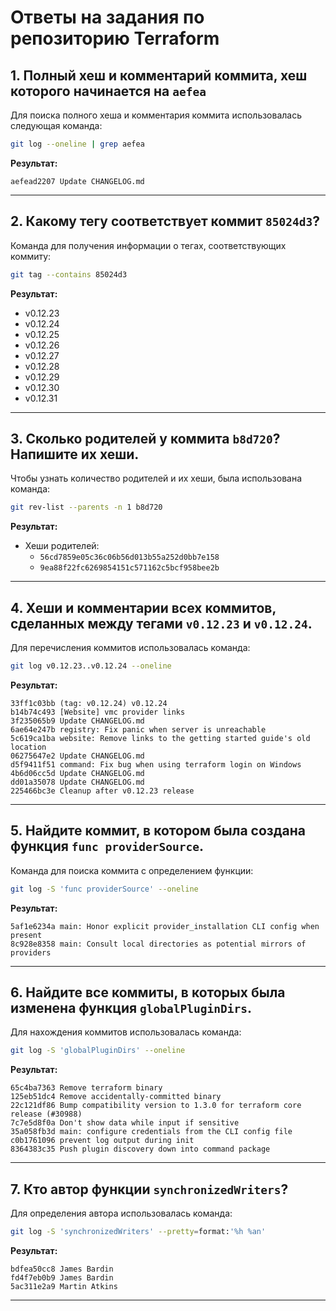 
# Ответы на задания по репозиторию Terraform

## 1. Полный хеш и комментарий коммита, хеш которого начинается на `aefea`

Для поиска полного хеша и комментария коммита использовалась следующая команда:

```bash
git log --oneline | grep aefea
```

**Результат:**
```
aefead2207 Update CHANGELOG.md
```

---

## 2. Какому тегу соответствует коммит `85024d3`?

Команда для получения информации о тегах, соответствующих коммиту:

```bash
git tag --contains 85024d3
```

**Результат:**
- v0.12.23
- v0.12.24
- v0.12.25
- v0.12.26
- v0.12.27
- v0.12.28
- v0.12.29
- v0.12.30
- v0.12.31

---

## 3. Сколько родителей у коммита `b8d720`? Напишите их хеши.

Чтобы узнать количество родителей и их хеши, была использована команда:

```bash
git rev-list --parents -n 1 b8d720
```

**Результат:**
- Хеши родителей:
  - `56cd7859e05c36c06b56d013b55a252d0bb7e158`
  - `9ea88f22fc6269854151c571162c5bcf958bee2b`

---

## 4. Хеши и комментарии всех коммитов, сделанных между тегами `v0.12.23` и `v0.12.24`. 

Для перечисления коммитов использовалась команда:

```bash
git log v0.12.23..v0.12.24 --oneline
```

**Результат:**
```
33ff1c03bb (tag: v0.12.24) v0.12.24
b14b74c493 [Website] vmc provider links
3f235065b9 Update CHANGELOG.md
6ae64e247b registry: Fix panic when server is unreachable
5c619ca1ba website: Remove links to the getting started guide's old location
06275647e2 Update CHANGELOG.md
d5f9411f51 command: Fix bug when using terraform login on Windows
4b6d06cc5d Update CHANGELOG.md
dd01a35078 Update CHANGELOG.md
225466bc3e Cleanup after v0.12.23 release
```

---

## 5. Найдите коммит, в котором была создана функция `func providerSource`. 

Команда для поиска коммита с определением функции:

```bash
git log -S 'func providerSource' --oneline
```

**Результат:**
```
5af1e6234a main: Honor explicit provider_installation CLI config when present
8c928e8358 main: Consult local directories as potential mirrors of providers
```

---

## 6. Найдите все коммиты, в которых была изменена функция `globalPluginDirs`. 

Для нахождения коммитов использовалась команда:

```bash
git log -S 'globalPluginDirs' --oneline
```

**Результат:**
```
65c4ba7363 Remove terraform binary
125eb51dc4 Remove accidentally-committed binary
22c121df86 Bump compatibility version to 1.3.0 for terraform core release (#30988)
7c7e5d8f0a Don't show data while input if sensitive
35a058fb3d main: configure credentials from the CLI config file
c0b1761096 prevent log output during init
8364383c35 Push plugin discovery down into command package
```

---

## 7. Кто автор функции `synchronizedWriters`?

Для определения автора использовалась команда:

```bash
git log -S 'synchronizedWriters' --pretty=format:'%h %an'
```

**Результат:**
```
bdfea50cc8 James Bardin
fd4f7eb0b9 James Bardin
5ac311e2a9 Martin Atkins
```

---
